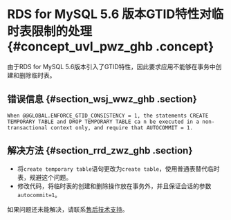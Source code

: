 # RDS for MySQL 5.6 版本GTID特性对临时表限制的处理 {#concept_uvl_pwz_ghb .concept}

由于RDS for MySQL 5.6版本引入了GTID特性，因此要求应用不能够在事务中创建和删除临时表。

## 错误信息 {#section_wsj_wwz_ghb .section}

```
When @@GLOBAL.ENFORCE_GTID_CONSISTENCY = 1, the statements CREATE TEMPORARY TABLE and DROP TEMPORARY TABLE ca n be executed in a non-transactional context only, and require that AUTOCOMMIT = 1.
```

## 解决方法 {#section_rrd_zwz_ghb .section}

-   将`create temporary table`语句更改为`create table`，使用普通表替代临时表，规避这个问题。
-   修改代码，将临时表的创建和删除操作放在事务外，并且保证会话的参数`autocommit=1`。

如果问题还未能解决，请联系[售后技术支持](https://selfservice.console.aliyun.com/ticket/createIndex.htm)。

